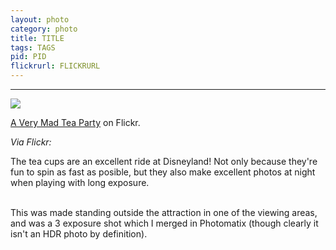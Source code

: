 ```yaml
---
layout: photo
category: photo
title: TITLE
tags: TAGS
pid: PID
flickrurl: FLICKRURL
---
```

---

<a href="http://www.flickr.com/photos/cycomachead/6705849437/"><img src="/tumblr_files/tumblr_lxvmigRCNu1qluysoo1_500.jpg"/></a><br/><p><a href="http://www.flickr.com/photos/cycomachead/6705849437/" title="A Very Mad Tea Party">A Very Mad Tea Party</a> on Flickr.</p><p><i>Via Flickr:</i><br/>

The tea cups are an excellent ride at Disneyland! Not only because they're fun to spin as fast as posible, but they also make excellent photos at night when playing with long exposure. <br/><br/>

This was made standing outside the attraction in one of the viewing areas, and was a 3 exposure shot which I merged in Photomatix (though clearly it isn't an HDR photo by definition).</p>
